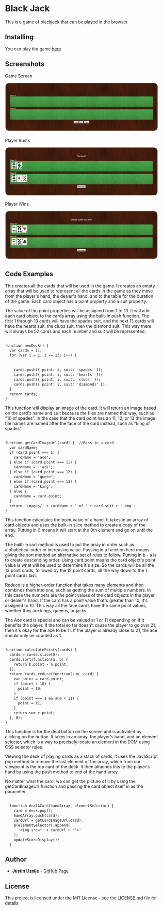 # Black Jack

This is a game of blackjack that can be played in the browser.

## Installing

You can play the game [here](http://justinuzoije.com/blackjack/index.html)


## Screenshots

Game Screen

![Black Jack](blackjack1.jpg)

Player Busts

![Black Jack](blackjack2.jpg)

Player Wins

![Black Jack](blackjack3.jpg)


## Code Examples

This creates all the cards that will be used in the game. It creates an empty array that will be used to represent all the cards in the game as they move from the player's hand, the dealer's hand, and to the table for the duration of the game. Each card object has a point property and a suit property.

The value of the point properties will be assigned from 1 to 13. It will add each card object to the cards array using the built-in push function. The first 1 through 13 cards will have the spades suit, and the next 13 cards will have the hearts suit, the clubs suit, then the diamond suit. This way there will always be 52 cards and each number and suit will be represented.

```

function newDeck() {  
  var cards = [];   
  for (var i = 1; i <= 13; i++) {  


    cards.push({ point: i, suit: 'spades' });
    cards.push({ point: i, suit: 'hearts' });
    cards.push({ point: i, suit: 'clubs' });
    cards.push({ point: i, suit: 'diamonds' });
  }
  return cards;
}

```

This function will display an image of the card. It will return an image based on the card's name and suit because the files
are named this way, such as "10 of spades". In the case that the card point has an 11, 12, or 13 the image file names are named after the face of the card instead, such as "king of spades".

```

function getCardImageUrl(card) {  //Pass in a card
  var cardName;   
  if (card.point === 1) {
    cardName = 'ace';
  } else if (card.point === 11) {
    cardName = 'jack';
  } else if (card.point === 12) {
    cardName = 'queen';
  } else if (card.point === 13) {
    cardName = 'king';
  } else {
    cardName = card.point;
  }
  return 'images/' + cardName + '_of_' + card.suit + '.png';
}

```

This function calculates the point value of a hand. It takes in an array of card objects and uses the built-in slice method to create a copy of the array. Putting in 0 means it will start at the 0th element and go on until the end.

The built-in sort method is used to put the array in order such as alphabetical order or increasing value. Passing in a function here means giving the sort method an alternative set of rules to follow. Putting in b - a is to create descending order.  Using card.point means the card object's point value is what will be used to determine it's size. So the cards will be all the 13 point cards, followed by the 12 point cards, all the way down to the 1 point cards last.

Reduce is a higher-order function that takes many elements and then combines them into one, such as getting the sum of multiple numbers. In this case the numbers are the point values of the card objects in the player or dealer's hand. If the card has a point value that's greater than 10, it's assigned to 10. This way all the face cards have the same point values, whether they are kings, queens, or jacks

The Ace card is special and can be valued at 1 or 11 depending on if it benefits the player. If the total so far doesn't cause the player to go over 21, then it's okay for the ace to be 11. If the player is already close to 21, the ace should only be counted as 1.

```

function calculatePoints(cards) {  
  cards = cards.slice(0);  
  cards.sort(function(a, b) {  
    return b.point - a.point;
  });
  return cards.reduce(function(sum, card) {  
    var point = card.point;  
    if (point > 10) {   
      point = 10;
    }
    if (point === 1 && sum < 11) {  
      point = 11;
    }
    return sum + point;
  }, 0);
}

```

This function is for the deal button on the screen and is activated by clicking on the button. It takes in an array, the player's hand, and an element selector, which is a way to precisely locate an element in the DOM using CSS selector rules.

Viewing the deck of playing cards as a stack of cards, it uses the JavaScript pop method to remove the last element of the array, which from our viewpoint is the top card of the deck. It then attaches this to the player's hand by using the push method to end of the hand array.

No matter what the card, we can get the picture of it by using the getCardImageUrl function and passing the card object itself in as the parameter.


```

  function dealACard(handArray, elementSelector) {
    card = deck.pop();
    handArray.push(card);
    cardUrl = getCardImageUrl(card);
    $(elementSelector).append(
      '<img src="' + cardUrl + '">'
    );
    updateScoreDisplay();
  }

```



## Author

* **Justin Uzoije**  - [GitHub Page](https://github.com/justinuzoije)

## License

This project is licensed under the MIT License - see the [LICENSE.md](LICENSE.md) file for details
